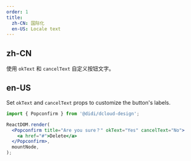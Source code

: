 ```yaml
---
order: 1
title:
  zh-CN: 国际化
  en-US: Locale text
---
```


## zh-CN

使用 `okText` 和 `cancelText` 自定义按钮文字。

## en-US

Set `okText` and `cancelText` props to customize the button's labels.

```jsx
import { Popconfirm } from '@didi/dcloud-design';

ReactDOM.render(
  <Popconfirm title="Are you sure？" okText="Yes" cancelText="No">
    <a href="#">Delete</a>
  </Popconfirm>,
  mountNode,
);
```
